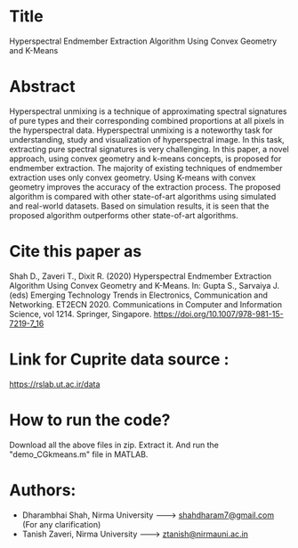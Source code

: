 # Title
Hyperspectral Endmember Extraction Algorithm Using Convex Geometry and K-Means

# Abstract
Hyperspectral unmixing is a technique of approximating spectral signatures of pure types and their corresponding combined proportions at all pixels in the hyperspectral data. Hyperspectral unmixing is a noteworthy task for understanding, study and visualization of hyperspectral image. In this task, extracting pure spectral signatures is very challenging. In this paper, a novel approach, using convex geometry and k-means concepts, is proposed for endmember extraction. The majority of existing techniques of endmember extraction uses only convex geometry. Using K-means with convex geometry improves the accuracy of the extraction process. The proposed algorithm is compared with other state-of-art algorithms using simulated and real-world datasets. Based on simulation results, it is seen that the proposed algorithm outperforms other state-of-art algorithms.

# Cite this paper as
Shah D., Zaveri T., Dixit R. (2020) Hyperspectral Endmember Extraction Algorithm Using Convex Geometry and K-Means. In: Gupta S., Sarvaiya J. (eds) Emerging Technology Trends in Electronics, Communication and Networking. ET2ECN 2020. Communications in Computer and Information Science, vol 1214. Springer, Singapore. https://doi.org/10.1007/978-981-15-7219-7_16

# Link for Cuprite data source : 
https://rslab.ut.ac.ir/data

# How to run the code?
Download all the above files in zip. Extract it. And run the "demo_CGkmeans.m" file in MATLAB. 

# Authors:
- Dharambhai Shah, Nirma University ---> shahdharam7@gmail.com (For any clarification)
- Tanish Zaveri, Nirma University ---> ztanish@nirmauni.ac.in
  
